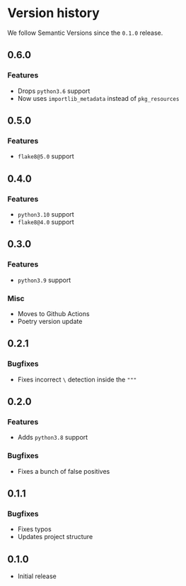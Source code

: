 # Version history

We follow Semantic Versions since the `0.1.0` release.


## 0.6.0

### Features

- Drops `python3.6` support
- Now uses `importlib_metadata` instead of `pkg_resources`


## 0.5.0

### Features

- `flake8@5.0` support


## 0.4.0

### Features

- `python3.10` support
- `flake8@4.0` support


## 0.3.0

### Features

- `python3.9` support

### Misc

- Moves to Github Actions
- Poetry version update


## 0.2.1

### Bugfixes

- Fixes incorrect `\` detection inside the `"""`


## 0.2.0

### Features

- Adds `python3.8` support

### Bugfixes

- Fixes a bunch of false positives


## 0.1.1

### Bugfixes

- Fixes typos
- Updates project structure


## 0.1.0

- Initial release
